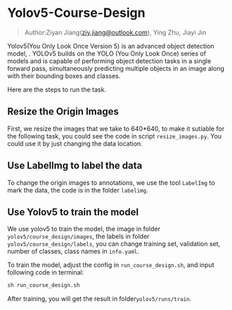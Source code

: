 # Yolov5-Course-Design

> Author:Ziyan Jiang(ziy.jiang@outlook.com), Ying Zhu, Jiayi Jin

Yolov5(You Only Look Once Version 5) is an advanced object detection model, . YOLOv5 builds on the YOLO (You Only Look Once) series of models and is capable of performing object detection tasks in a single forward pass, simultaneously predicting multiple objects in an image along with their bounding boxes and classes.

Here are the steps to run the task.

## Resize the Origin Images

First, we resize the images that we take to 640*640, to make it sutiable for the following task, you could see the code in script `resize_images.py`. You could use it by just changing the data location.

## Use LabelImg to label the data

To change the origin images to annotations, we use the tool `LabelImg` to mark the data, the code is in the folder `labelimg`.

## Use Yolov5 to train the model

We use yolov5 to train the model, the image in folder `yolov5/course_design/images`, the labels in folder `yolov5/course_design/labels`, you can change training set, validation set, number of classes, class names in `info.yaml`.

To train the model, adjust the config in  `run_course_design.sh`, and input following code in terminal:

```py
sh run_course_design.sh
```

After training, you will get the result in folder`yolov5/runs/train`.
